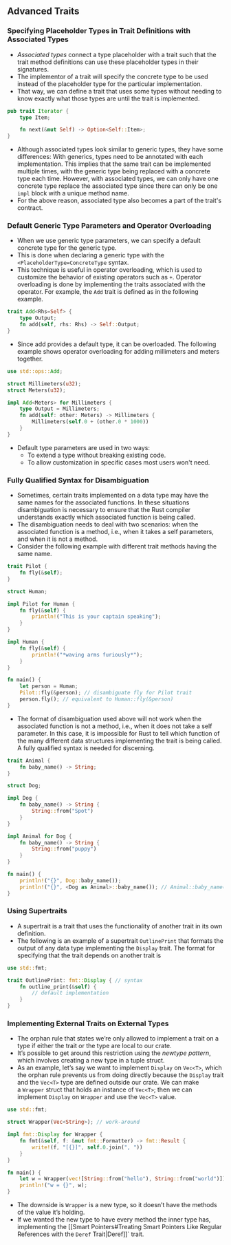 ## Advanced Traits
### Specifying Placeholder Types in Trait Definitions with Associated Types
- _Associated types_ connect a type placeholder with a trait such that the trait method definitions can use these placeholder types in their signatures.
- The implementor of a trait will specify the concrete type to be used instead of the placeholder type for the particular implementation. 
- That way, we can define a trait that uses some types without needing to know exactly what those types are until the trait is implemented.
```rust
pub trait Iterator {
	type Item;

	fn next(&mut Self) -> Option<Self::Item>;
}
```
- Although associated types look similar to generic types, they have some differences: With generics, types need to be annotated with each implementation. This implies that the same trait can be implemented multiple times, with the generic type being replaced with a concrete type each time. However, with associated types, we can only have one concrete type replace the associated type since there can only be one `impl` block with a unique method name. 
- For the above reason, associated type also becomes a part of the trait's contract.

### Default Generic Type Parameters and Operator Overloading
- When we use generic type parameters, we can specify a default concrete type for the generic type.
- This is done when declaring a generic type with the `<PlaceholderType=ConcreteType` syntax.
- This technique is useful in operator overloading, which is used to customize the behavior of existing operators such as `+`. Operator overloading is done by implementing the traits associated with the operator. For example, the `Add` trait is defined as in the following example.
```rust
trait Add<Rhs=Self> {
	type Output;
	fn add(self, rhs: Rhs) -> Self::Output;
}
```
- Since add provides a default type, it can be overloaded. The following example shows operator overloading for adding millimeters and meters together.
```rust
use std::ops::Add;

struct Millimeters(u32);
struct Meters(u32);

impl Add<Meters> for Millimeters {
	type Output = Millimeters;
	fn add(self: other: Meters) -> Millimeters {
		Millimeters(self.0 + (other.0 * 1000))
	}
}
```
- Default type parameters are used in two ways:
	- To extend a type without breaking existing code.
	- To allow customization in specific cases most users won't need.

### Fully Qualified Syntax for Disambiguation
- Sometimes, certain traits implemented on a data type may have the same names for the associated functions. In these situations disambiguation is necessary to ensure that the Rust compiler understands exactly which associated function is being called. 
- The disambiguation needs to deal with two scenarios: when the associated function is a method, i.e., when it takes a self parameters, and when it is not a method.
- Consider the following example with different trait methods having the same name.
```rust
trait Pilot {
	fn fly(&self);
}

struct Human;

impl Pilot for Human {
	fn fly(&self) {
		println!("This is your captain speaking");
	}
}

impl Human {
	fn fly(&self) {
		println!("*waving arms furiously*");
	}
}

fn main() {
	let person = Human;
	Pilot::fly(&person); // disambiguate fly for Pilot trait
	person.fly(); // equivalent to Human::fly(&person)
}
```

- The format of disambiguation used above will not work when the associated function is not a method, i.e., when it does not take a self parameter. In this case, it is impossible for Rust to tell which function of the many different data structures implementing the trait is being called. A fully qualified syntax is needed for discerning.
```rust
trait Animal {
	fn baby_name() -> String;
}

struct Dog;

impl Dog {
	fn baby_name() -> String {
		String::from("Spot")
	}
}

impl Animal for Dog {
	fn baby_name() -> String {
		String::from("puppy")
	}
}

fn main() {
	println!("{}", Dog::baby_name());
	println!("{}", <Dog as Animal>::baby_name()); // Animal::baby_name() will not work
}
```

### Using Supertraits
- A supertrait is a trait that uses the functionality of another trait in its own definition.
- The following is an example of a supertrait `OutlinePrint` that formats the output of any data type implementing the `Display` trait. The format for specifying that the trait depends on another trait is
```rust
use std::fmt;

trait OutlinePrint: fmt::Display { // syntax
	fn outline_print(&self) {
		// default implementation
	}
}
```

### Implementing External Traits on External Types
- The orphan rule that states we’re only allowed to implement a trait on a type if either the trait or the type are local to our crate. 
- It’s possible to get around this restriction using the _newtype pattern_, which involves creating a new type in a tuple struct.
- As an example, let’s say we want to implement `Display` on `Vec<T>`, which the orphan rule prevents us from doing directly because the `Display` trait and the `Vec<T>` type are defined outside our crate. We can make a `Wrapper` struct that holds an instance of `Vec<T>`; then we can implement `Display` on `Wrapper` and use the `Vec<T>` value.

```rust
use std::fmt;

struct Wrapper(Vec<String>); // work-around

impl fmt::Display for Wrapper {
    fn fmt(&self, f: &mut fmt::Formatter) -> fmt::Result {
        write!(f, "[{}]", self.0.join(", "))
    }
}

fn main() {
    let w = Wrapper(vec![String::from("hello"), String::from("world")]);
    println!("w = {}", w);
}
```
- The downside is `Wrapper` is a new type, so it doesn’t have the methods of the value it’s holding.
- If we wanted the new type to have every method the inner type has, implementing the [[Smart Pointers#Treating Smart Pointers Like Regular References with the `Deref` Trait|Deref]]` trait.